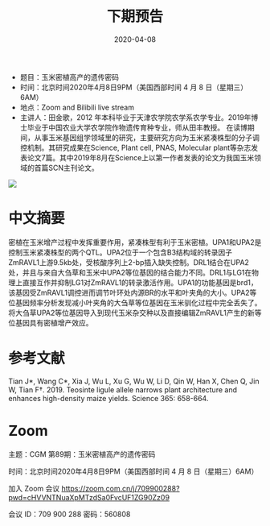﻿---
title: "下期预告"
date: "2020-04-08"
menu: [top]
weight: 2
---

- 题目：玉米密植高产的遗传密码
- 时间：北京时间2020年4月8日9PM（美国西部时间 4 月 8 日（星期三）6AM）
- 地点：Zoom and Bilibili live stream
- 主讲人：田金歌，2012 年本科毕业于天津农学院农学系农学专业。2019年博士毕业于中国农业大学农学院作物遗传育种专业，师从田丰教授。 在读博期间，从事玉米基因组学领域里的研究，主要研究方向为玉米紧凑株型的分子调控机制。其研究成果在Science, Plant cell, PNAS, Molecular plant等杂志发表论文7篇。其中2019年8月在Science上以第一作者发表的论文为我国玉米领域的首篇SCN主刊论文。

![](https://i.loli.net/2020/04/04/6JqvyCPR3OuiKfY.jpg)


# 中文摘要

密植在玉米增产过程中发挥重要作用，紧凑株型有利于玉米密植。UPA1和UPA2是控制玉米紧凑株型的两个QTL。UPA2位于一个包含B3结构域的转录因子ZmRAVL1上游9.5kb处，受核酸序列上2-bp插入缺失控制。DRL1结合在UPA2处，并且与来自大刍草和玉米中UPA2等位基因的结合能力不同。DRL1与LG1在物理上直接互作并抑制LG1对ZmRAVL1的转录激活作用。UPA1的功能基因是brd1，该基因受ZmRAVL1调控进而调节叶环处内源BR的水平和叶夹角的大小。UPA2等位基因频率分析发现减小叶夹角的大刍草等位基因在玉米驯化过程中完全丢失了。将大刍草UPA2等位基因导入到现代玉米杂交种以及直接编辑ZmRAVL1产生的新等位基因具有密植增产效应。

# 参考文献

Tian J*, Wang C*, Xia J, Wu L, Xu G, Wu W, Li D, Qin W, Han X, Chen Q, Jin W, Tian F†. 2019. Teosinte ligule allele narrows plant architecture and enhances high-density maize yields. Science 365: 658-664.

# Zoom

主题：CGM 第89期：玉米密植高产的遗传密码

时间：北京时间2020年4月8日9PM（美国西部时间 4 月 8 日（星期三）6AM）

加入 Zoom 会议
https://zoom.com.cn/j/709900288?pwd=cHVVNTNuaXpMTzdSa0FvcUF1ZG90Zz09

会议 ID：709 900 288  密码：560808

